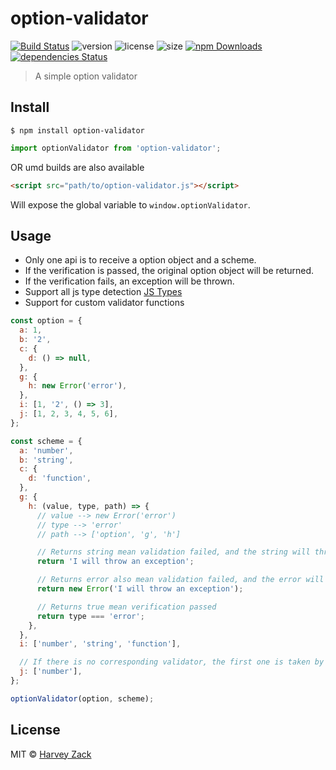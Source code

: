 # option-validator

[![Build Status](https://travis-ci.com/zhw2590582/option-validator.svg?branch=master)](https://travis-ci.com/zhw2590582/option-validator)
![version](https://badgen.net/npm/v/option-validator)
![license](https://badgen.net/npm/license/option-validator)
![size](https://badgen.net/bundlephobia/minzip/option-validator)
[![npm Downloads](https://img.shields.io/npm/dt/option-validator.svg)](https://www.npmjs.com/package/option-validator)
[![dependencies Status](https://david-dm.org/zhw2590582/option-validator/status.svg)](https://david-dm.org/zhw2590582/option-validator)

> A simple option validator

## Install

```
$ npm install option-validator
```

```js
import optionValidator from 'option-validator';
```

OR umd builds are also available

```html
<script src="path/to/option-validator.js"></script>
```

Will expose the global variable to `window.optionValidator`.

## Usage

- Only one api is to receive a option object and a scheme.
- If the verification is passed, the original option object will be returned.
- If the verification fails, an exception will be thrown.
- Support all js type detection [JS Types](./__test__/testData.js)
- Support for custom validator functions

```js
const option = {
  a: 1,
  b: '2',
  c: {
    d: () => null,
  },
  g: {
    h: new Error('error'),
  },
  i: [1, '2', () => 3],
  j: [1, 2, 3, 4, 5, 6],
};

const scheme = {
  a: 'number',
  b: 'string',
  c: {
    d: 'function',
  },
  g: {
    h: (value, type, path) => {
      // value --> new Error('error')
      // type --> 'error'
      // path --> ['option', 'g', 'h']

      // Returns string mean validation failed, and the string will thrown
      return 'I will throw an exception';

      // Returns error also mean validation failed, and the error will thrown
      return new Error('I will throw an exception');

      // Returns true mean verification passed
      return type === 'error';
    },
  },
  i: ['number', 'string', 'function'],

  // If there is no corresponding validator, the first one is taken by default.
  j: ['number'],
};

optionValidator(option, scheme);
```

## License

MIT © [Harvey Zack](https://sleepy.im/)
